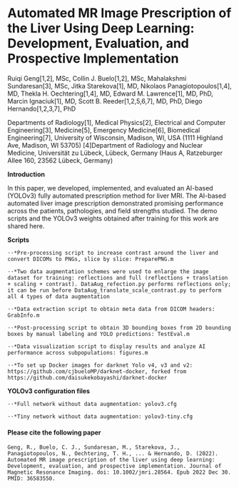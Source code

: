 # Automated MR Image Prescription of the Liver Using Deep Learning: Development, Evaluation, and Prospective Implementation

Ruiqi Geng[1,2], MSc, Collin J. Buelo[1,2], MSc, Mahalakshmi Sundaresan[3], MSc, Jitka Starekova[1], MD, Nikolaos Panagiotopoulos[1,4], MD, Thekla H. Oechtering[1,4], MD, Edward M. Lawrence[1], MD, PhD, Marcin Ignaciuk[1], MD, Scott B. Reeder[1,2,5,6,7], MD, PhD, Diego Hernando[1,2,3,7], PhD

Departments of Radiology[1], Medical Physics[2], Electrical and Computer Engineering[3], Medicine[5], Emergency Medicine[6], Biomedical Engineering[7], University of Wisconsin, Madison, WI, USA (1111 Highland Ave, Madison, WI 53705)
[4]Department of Radiology and Nuclear Medicine, Universität zu Lübeck, Lübeck, Germany (Haus A, Ratzeburger Allee 160, 23562 Lübeck, Germany)


**Introduction**

In this paper, we developed, implemented, and evaluated an AI-based (YOLOv3) fully automated prescription method for liver MRI. The AI-based automated liver image prescription demonstrated promising performance across the patients, pathologies, and field strengths studied. 
The demo scripts and the YOLOv3 weights obtained after training for this work are shared here.

**Scripts**
```text
⋅⋅*Pre-processing script to increase contrast around the liver and convert DICOMs to PNGs, slice by slice: PreparePNG.m

⋅⋅*Two data augmentation schemes were used to enlarge the image dataset for training: reflections and full (reflections + translation + scaling + contrast). DataAug_refection.py performs reflections only; it can be run before DataAug_translate_scale_contrast.py to perform all 4 types of data augmentation

⋅⋅*Data extraction script to obtain meta data from DICOM headers: GrabInfo.m

⋅⋅*Post-processing script to obtain 3D bounding boxes from 2D bounding boxes by manual labeling and YOLO predictions: TestEval.m

⋅⋅*Data visualization script to display results and analyze AI performance across subpopulations: figures.m

⋅⋅*To set up Docker images for darknet Yolo v4, v3 and v2: https://github.com/cjbueloMP/darknet-docker, forked from https://github.com/daisukekobayashi/darknet-docker
```

**YOLOv3 configuration files**
```text
⋅⋅*Full network without data augmentation: yolov3.cfg	
	
⋅⋅*Tiny network without data augmentation: yolov3-tiny.cfg
```

#### Please cite the following paper
```text
Geng, R., Buelo, C. J., Sundaresan, M., Starekova, J., Panagiotopoulos, N., Oechtering, T. H., ... & Hernando, D. (2022). Automated MR image prescription of the liver using deep learning: Development, evaluation, and prospective implementation. Journal of Magnetic Resonance Imaging. doi: 10.1002/jmri.28564. Epub 2022 Dec 30. PMID: 36583550.
```